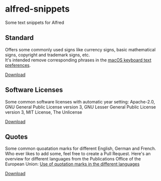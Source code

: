 # alfred-snippets
Some text snippets for Alfred

## Standard

Offers some commonly used signs like currency signs, basic mathematical signs, copyright and trademark signs, etc.<br />
It's intended remove corresponding phrases in the [macOS keyboard text preferences](https://support.apple.com/en-au/guide/mac-help/mh27071/mac).

[Download](https://github.com/IOIO72/alfred-snippets/raw/master/Standard.alfredsnippets)

## Software Licenses

Some common software licenses with automatic year setting:
Apache-2.0, GNU General Public License version 3, GNU Lesser General Public License version 3, MIT License, The Unlicense

[Download](https://github.com/IOIO72/alfred-snippets/raw/master/Software%20Licenses.alfredsnippets)

## Quotes

Some common quoatation marks for different English, German and French.
Who ever likes to add some, feel free to create a Pull Request. Here's an overview for different languages from the Publications Office of the European Union:
[Use of quotation marks in the different languages](https://op.europa.eu/en/web/eu-vocabularies/formex/physical-specifications/character-encoding/use-of-quotation-marks-in-the-different-languages)

[Download](https://github.com/IOIO72/alfred-snippets/raw/master/Quotes.alfredsnippets)
